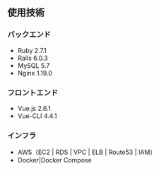 

## 使用技術

### バックエンド

 - Ruby 2.7.1
 - Rails 6.0.3
 - MySQL 5.7
 - Nginx 1.19.0
 
### フロントエンド
 
 - Vue.js 2.6.1
 - Vue-CLI 4.4.1

### インフラ
 
 - AWS（EC2 | RDS | VPC | ELB | Route53 | IAM）
 - Docker|Docker Compose
 
